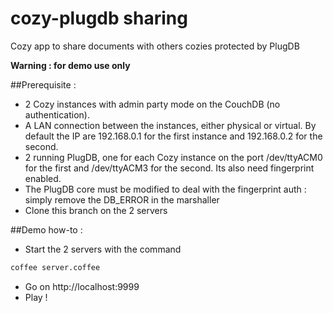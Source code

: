 # cozy-plugdb sharing
Cozy app to share documents with others cozies protected by PlugDB

**Warning : for demo use only**

##Prerequisite : 
* 2 Cozy instances with admin party mode on the CouchDB (no authentication).
* A LAN connection between the instances, either physical or virtual. By default the IP are 192.168.0.1 for the first instance and 192.168.0.2 for the second.
* 2 running PlugDB, one for each Cozy instance on the port /dev/ttyACM0 for the first and /dev/ttyACM3 for the second. Its also need fingerprint enabled.
* The PlugDB core must be modified to deal with the fingerprint auth : simply remove the DB_ERROR in the marshaller
* Clone this branch on the 2 servers

##Demo how-to : 
* Start the 2 servers with the command
```bash
coffee server.coffee
```
* Go on http://localhost:9999
* Play !

